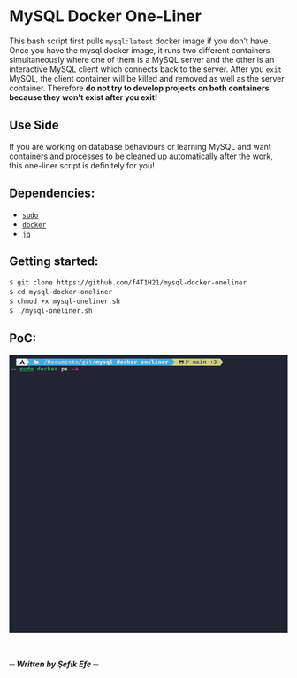 # MySQL Docker One-Liner
This bash script first pulls `mysql:latest` docker image if you don't have. Once you have the mysql docker image, it runs two different containers simultaneously where one of them is a MySQL server and the other is an interactive MySQL client which connects back to the server. After you `exit` MySQL, the client container will be killed and removed as well as the server container. Therefore __do not try to develop projects on both containers because they won't exist after you exit!__

## Use Side
If you are working on database behaviours or learning MySQL and want containers and processes to be cleaned up automatically after the work, this one-liner script is definitely for you!

## Dependencies:
- [`sudo`](https://www.sudo.ws/getting/packages/)
- [`docker`](https://docs.docker.com/get-docker/)
- [`jq`](https://stedolan.github.io/jq/download/)

## Getting started:
```bash
$ git clone https://github.com/f4T1H21/mysql-docker-oneliner
$ cd mysql-docker-oneliner
$ chmod +x mysql-oneliner.sh
$ ./mysql-oneliner.sh
```

## PoC:
![PoC](poc.gif)

<br>

___─ Written by Şefik Efe ─___